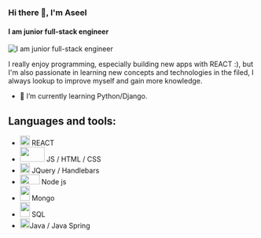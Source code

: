 ### Hi there 👋, I'm Aseel
#### I am junior full-stack engineer
![I am junior full-stack engineer](https://www.srishticampus.com/packageImages/banner.jpg)

I really enjoy programming, especially building new apps with REACT :), but I'm also passionate in learning new concepts and technologies in the filed, I always lookup to improve myself and gain more knowledge.

- 🌱 I’m currently learning Python/Django. 
## Languages and tools:
- <img src="https://user-images.githubusercontent.com/33163148/181013897-7eb2701c-5bb7-4c00-8c42-302dcd53b99f.png" width="20" height="20"> REACT
- <img src="https://user-images.githubusercontent.com/33163148/181015130-a9e2269e-eeff-4b52-a233-c8ec8ba66048.png" width="50" height="30"> JS / HTML / CSS 
- <img src="https://user-images.githubusercontent.com/33163148/181015697-8a06c44e-0437-4e82-a2da-6fd67b4d1e36.png" width="20" height="20"> JQuery / Handlebars
- <img src="https://user-images.githubusercontent.com/33163148/181016023-93235106-3906-463b-a8a3-876e75fefdb6.png" width="40" height="20"> Node js 
- <img src="https://user-images.githubusercontent.com/33163148/181016524-a8971891-81c5-4f8a-88e0-7082031c42f9.png" width="20" height="30"> Mongo
- <img src="https://user-images.githubusercontent.com/33163148/181016739-38edbba5-d22f-43ef-82f0-e455f002a5ec.png" width="20" height="30"> SQL
- <img src="https://user-images.githubusercontent.com/33163148/181016852-950048d1-a754-46aa-9d8b-86a71ae0b393.png" width="20" height="20">Java / Java Spring

<!--
**Aseel-Issa/Aseel-Issa** is a ✨ _special_ ✨ repository because its `README.md` (this file) appears on your GitHub profile.

Here are some ideas to get you started:

- 🔭 I’m currently working on ...
- 🌱 I’m currently learning ...
- 👯 I’m looking to collaborate on ...
- 🤔 I’m looking for help with ...
- 💬 Ask me about ...
- 📫 How to reach me: ...
- 😄 Pronouns: ...
- ⚡ Fun fact: ...
-->
